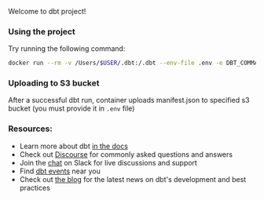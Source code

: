 Welcome to dbt project!

### Using the project
Try running the following command:
```bash
docker run --rm -v /Users/$USER/.dbt:/.dbt --env-file .env -e DBT_COMMAND='dbt run -s stg_customers+' my_dbt_project
```

### Uploading to S3 bucket
After a successful dbt run, container uploads manifest.json to specified s3 bucket (you must provide it in ```.env``` file)

### Resources:
- Learn more about dbt [in the docs](https://docs.getdbt.com/docs/introduction)
- Check out [Discourse](https://discourse.getdbt.com/) for commonly asked questions and answers
- Join the [chat](https://community.getdbt.com/) on Slack for live discussions and support
- Find [dbt events](https://events.getdbt.com) near you
- Check out [the blog](https://blog.getdbt.com/) for the latest news on dbt's development and best practices

